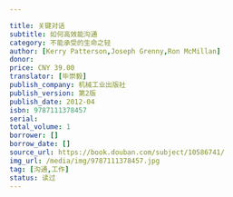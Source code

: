 ```yaml
---

title: 关键对话
subtitle: 如何高效能沟通
category: 不能承受的生命之轻
author: [Kerry Patterson,Joseph Grenny,Ron McMillan]
donor:
price: CNY 39.00
translator: [毕崇毅]
publish_company: 机械工业出版社
publish_version: 第2版
publish_date: 2012-04
isbn: 9787111378457
serial:
total_volume: 1
borrower: []
borrow_date: []
source_url: https://book.douban.com/subject/10586741/
img_url: /media/img/9787111378457.jpg
tag: [沟通,工作]
status: 读过
---
```

